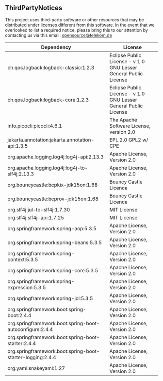 ThirdPartyNotices
-----------------
This project uses third-party software or other resources that
may be distributed under licenses different from this software.
In the event that we overlooked to list a required notice, please bring this
to our attention by contacting us via this email:
opensource@telekom.de

| Dependency | License |
| --- | --- |
| ch.qos.logback:logback-classic:1.2.3 | Eclipse Public License - v 1.0 GNU Lesser General Public License |
| ch.qos.logback:logback-core:1.2.3 | Eclipse Public License - v 1.0 GNU Lesser General Public License |
| info.picocli:picocli:4.6.1 | The Apache Software License, version 2.0 |
| jakarta.annotation:jakarta.annotation-api:1.3.5 | EPL 2.0 GPL2 w/ CPE |
| org.apache.logging.log4j:log4j-api:2.13.3 | Apache License, Version 2.0 |
| org.apache.logging.log4j:log4j-to-slf4j:2.13.3 | Apache License, Version 2.0 |
| org.bouncycastle:bcpkix-jdk15on:1.68 | Bouncy Castle Licence |
| org.bouncycastle:bcprov-jdk15on:1.68 | Bouncy Castle Licence |
| org.slf4j:jul-to-slf4j:1.7.30 | MIT License |
| org.slf4j:slf4j-api:1.7.25 | MIT License |
| org.springframework:spring-aop:5.3.5 | Apache License, Version 2.0 |
| org.springframework:spring-beans:5.3.5 | Apache License, Version 2.0 |
| org.springframework:spring-context:5.3.5 | Apache License, Version 2.0 |
| org.springframework:spring-core:5.3.5 | Apache License, Version 2.0 |
| org.springframework:spring-expression:5.3.5 | Apache License, Version 2.0 |
| org.springframework:spring-jcl:5.3.5 | Apache License, Version 2.0 |
| org.springframework.boot:spring-boot:2.4.4 | Apache License, Version 2.0 |
| org.springframework.boot:spring-boot-autoconfigure:2.4.4 | Apache License, Version 2.0 |
| org.springframework.boot:spring-boot-starter:2.4.4 | Apache License, Version 2.0 |
| org.springframework.boot:spring-boot-starter-logging:2.4.4 | Apache License, Version 2.0 |
| org.yaml:snakeyaml:1.27 | Apache License, Version 2.0 |